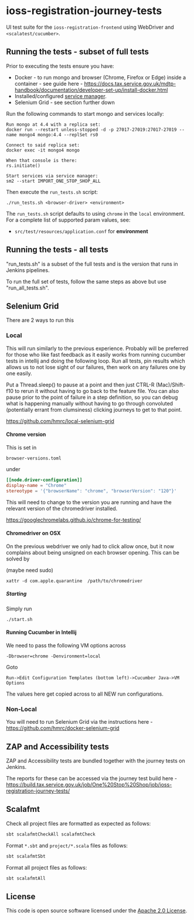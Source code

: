 # ioss-registration-journey-tests
UI test suite for the `ioss-registration-frontend` using WebDriver and `<scalatest/cucumber>`.  

## Running the tests - subset of full tests

Prior to executing the tests ensure you have:
 - Docker - to run mongo and browser (Chrome, Firefox or Edge) inside a container - see guide here - https://docs.tax.service.gov.uk/mdtp-handbook/documentation/developer-set-up/install-docker.html
 - Installed/configured [service manager](https://github.com/hmrc/service-manager).  
 - Selenium Grid - see section further down

Run the following commands to start mongo and services locally:

    Run mongo at 4.4 with a replica set:
    docker run --restart unless-stopped -d -p 27017-27019:27017-27019 --name mongo4 mongo:4.4 --replSet rs0
    
    Connect to said replica set:
    docker exec -it mongo4 mongo

    When that console is there:
    rs.initiate()

    Start services via service manager:
    sm2 --start IMPORT_ONE_STOP_SHOP_ALL 

Then execute the `run_tests.sh` script:

    ./run_tests.sh <browser-driver> <environment> 

The `run_tests.sh` script defaults to using `chrome` in the `local` environment.  For a complete list of supported param values, see:
 - `src/test/resources/application.conf` for **environment**

## Running the tests - all tests

"run_tests.sh" is a subset of the full tests and is the version that runs in Jenkins pipelines.

To run the full set of tests, follow the same steps as above but use "run_all_tests.sh".

## Selenium Grid

There are 2 ways to run this

### Local
This will run similarly to the previous experience. Probably will be preferred for those who like fast feedback as it easily works 
from running cucumber tests in intellij and doing the following loop. Run all tests, pin results which allows us to not lose sight of our
failures, then work on any failures one by one easily.

Put a Thread.sleep() to pause at a point and then just CTRL-R (Mac)/Shift-f10 to rerun it without
having to go back to the feature file. You can also pause prior to the point of failure in a step definition, 
so you can debug what is happening manually without having to go through convoluted (potentially errant from clumsiness) clicking
journeys to get to that point.

https://github.com/hmrc/local-selenium-grid

#### Chrome version
This is set in 

```
browser-versions.toml
```

under 

```toml
[[node.driver-configuration]]
display-name = "Chrome"
stereotype = '{"browserName": "chrome", "browserVersion": "120"}'
```

This will need to change to the version you are running and have the relevant version of the chromedriver installed.

https://googlechromelabs.github.io/chrome-for-testing/

#### Chromedriver on OSX 
On the previous webdriver we only had to click allow once, but it now complains about being unsigned on each browser opening.
This can be solved by 

(maybe need sudo)
```
xattr -d com.apple.quarantine  /path/to/chromedriver
```

##### Starting
Simply run
```
./start.sh
```

#### Running Cucumber in Intellij
We need to pass the following VM options across

```
-Dbrowser=chrome -Denvironment=local
```

Goto 
```
Run->Edit Configuration Templates (bottom left)->Cucumber Java->VM Options
```

The values here get copied across to all NEW run configurations. 


### Non-Local
You will need to run Selenium Grid via the instructions here - https://github.com/hmrc/docker-selenium-grid

## ZAP and Accessibility tests

ZAP and Accessibility tests are bundled together with the journey tests on Jenkins. 

The reports for these can be accessed via the journey test build here - https://build.tax.service.gov.uk/job/One%20Stop%20Shop/job/ioss-registration-journey-tests/

## Scalafmt

Check all project files are formatted as expected as follows:

```bash
sbt scalafmtCheckAll scalafmtCheck
```

Format `*.sbt` and `project/*.scala` files as follows:

```bash
sbt scalafmtSbt
```

Format all project files as follows:

```bash
sbt scalafmtAll
```

## License

This code is open source software licensed under the [Apache 2.0 License]("http://www.apache.org/licenses/LICENSE-2.0.html").